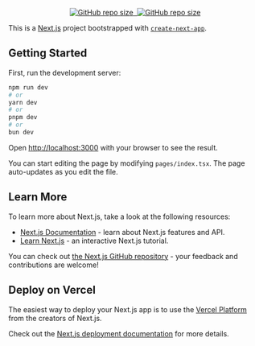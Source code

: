 <p align="center">
    <a href="https://alvinjoy.vercel.app">
        <img alt="GitHub repo size" src="https://img.shields.io/github/repo-size/alvinsjoy/PortfolioWebsite?style=for-the-badge&logo=nextdotjs&labelColor=%23000000&color=%2396004e">&nbsp;
        <img alt="GitHub repo size" src="https://wakatime.com/badge/user/7725bb97-20d7-4c95-9c91-bda3fafd52d8/project/e94aa0f5-cf82-411a-85b0-dd0716b6696c.svg?style=for-the-badge&logo=nextdotjs&labelColor=%23000000&color=%2396004e">
    </a>
</p>

This is a [Next.js](https://nextjs.org/) project bootstrapped with [`create-next-app`](https://github.com/vercel/next.js/tree/canary/packages/create-next-app).

## Getting Started

First, run the development server:

```bash
npm run dev
# or
yarn dev
# or
pnpm dev
# or
bun dev
```

Open [http://localhost:3000](http://localhost:3000) with your browser to see the result.

You can start editing the page by modifying `pages/index.tsx`. The page auto-updates as you edit the file.

## Learn More

To learn more about Next.js, take a look at the following resources:

- [Next.js Documentation](https://nextjs.org/docs) - learn about Next.js features and API.
- [Learn Next.js](https://nextjs.org/learn) - an interactive Next.js tutorial.

You can check out [the Next.js GitHub repository](https://github.com/vercel/next.js/) - your feedback and contributions are welcome!

## Deploy on Vercel

The easiest way to deploy your Next.js app is to use the [Vercel Platform](https://vercel.com/new?utm_medium=default-template&filter=next.js&utm_source=create-next-app&utm_campaign=create-next-app-readme) from the creators of Next.js.

Check out the [Next.js deployment documentation](https://nextjs.org/docs/deployment) for more details.
